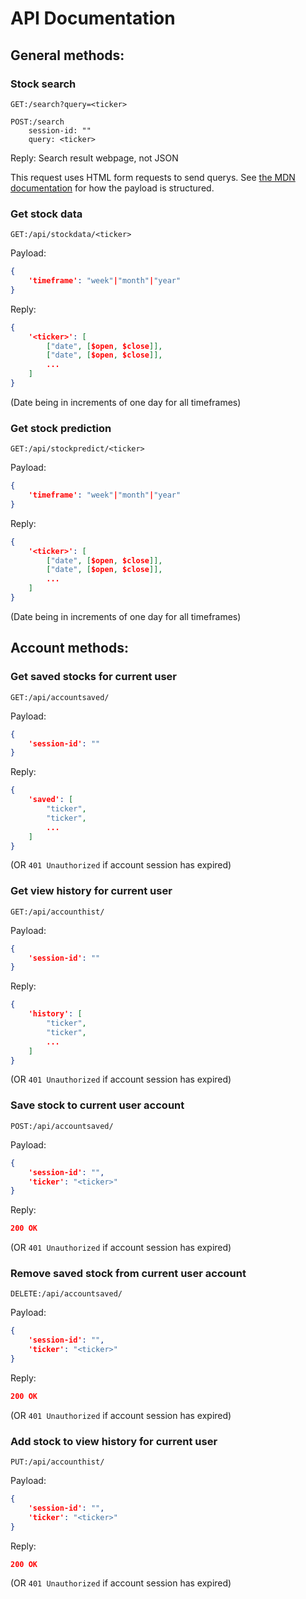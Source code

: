 # API Documentation

## General methods:

### Stock search

```
GET:/search?query=<ticker>
```

```
POST:/search
	session-id: ""
	query: <ticker>
```

Reply:
Search result webpage, not JSON


This request uses HTML form requests to send querys. 
See [the MDN documentation](https://developer.mozilla.org/en-US/docs/Learn/Forms/Sending_and_retrieving_form_data#On_the_server_side_retrieving_the_data) for how the payload is structured.

### Get stock data

`GET:/api/stockdata/<ticker>`

Payload:
```json
{
	'timeframe': "week"|"month"|"year"
}
```

Reply:
```json
{
	'<ticker>': [
		["date", [$open, $close]], 
		["date", [$open, $close]], 
		...
	] 
}
```
(Date being in increments of one day for all timeframes)

### Get stock prediction

`GET:/api/stockpredict/<ticker>`

Payload:
```json
{
	'timeframe': "week"|"month"|"year"
}
```

Reply:
```json
{
	'<ticker>': [
		["date", [$open, $close]], 
		["date", [$open, $close]], 
		...
	]
}
```
(Date being in increments of one day for all timeframes)

## Account methods:

### Get saved stocks for current user

`GET:/api/accountsaved/`

Payload:
```json
{
	'session-id': ""
}
```

Reply:
```json
{
	'saved': [
		"ticker",
		"ticker",
		...
	]
}
```
(OR `401 Unauthorized` if account session has expired)

### Get view history for current user

`GET:/api/accounthist/`

Payload:
```json
{
	'session-id': ""
}
```

Reply:
```json
{
	'history': [
		"ticker",
		"ticker",
		...
	]
}
```
(OR `401 Unauthorized` if account session has expired)

### Save stock to current user account

`POST:/api/accountsaved/`

Payload:
```json
{
	'session-id': "",
	'ticker': "<ticker>"
}
```

Reply:
```json
200 OK
```
(OR `401 Unauthorized` if account session has expired)

### Remove saved stock from current user account

`DELETE:/api/accountsaved/`

Payload:
```json
{
	'session-id': "",
	'ticker': "<ticker>"
}
```

Reply:
```json
200 OK
```
(OR `401 Unauthorized` if account session has expired)

### Add stock to view history for current user

`PUT:/api/accounthist/`

Payload:
```json
{
	'session-id': "",
	'ticker': "<ticker>"
}
```

Reply:
```json
200 OK
```
(OR `401 Unauthorized` if account session has expired)


